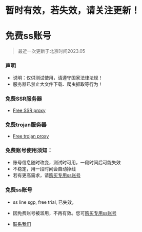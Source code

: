 # 暂时有效，若失效，请关注更新！

# 免费ss账号
> 最近一次更新于北京时间2023.05

### 声明
- 说明：仅供测试使用，请遵守国家法律法规！
- 服务器已禁止大文件下载、爬虫抓取等行为！

### 免费SSR服务器
- [Free SSR proxy](https://proxy.trojanfree.top)

### 免费trojan服务器

- [Free trojan proxy](https://www.trojanfree.com)



### 免费账号使用须知：
- 账号信息随时改变，测试时可用，一段时间后可能失效
- 不稳定，用一段时间会自动掉线
- 若有更高需求，请[购买专用ss账号](./倚天剑ss新网站.md)

### 免费ss账号
- ss line sgp, free trial, 已失效，
- 因免费账号被滥用，不再有效。您可[购买专用ss账号](./倚天剑ss新网站.md)

- [联系我们](./联系我们.md)
